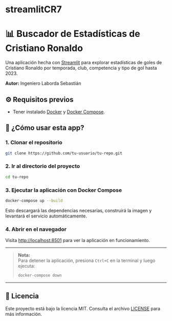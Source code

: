 # streamlitCR7
# 📊 Buscador de Estadísticas de Cristiano Ronaldo

Una aplicación hecha con [Streamlit](https://streamlit.io) para explorar estadísticas de goles de Cristiano Ronaldo por temporada, club, competencia y tipo de gol hasta 2023.

**Autor:** Ingeniero Laborda Sebastián 

## ⚙️ Requisitos previos

- Tener instalado [Docker](https://docs.docker.com/get-docker/) y [Docker Compose](https://docs.docker.com/compose/).

## 🚀 ¿Cómo usar esta app?

### 1. Clonar el repositorio
```bash
git clone https://github.com/tu-usuario/tu-repo.git
```

### 2. Ir al directorio del proyecto
```bash
cd tu-repo
```

### 3. Ejecutar la aplicación con Docker Compose
```bash
docker-compose up --build
```

Esto descargará las dependencias necesarias, construirá la imagen y levantará el servicio automáticamente.

### 4. Abrir en el navegador

Visita [http://localhost:8501](http://localhost:8501) para ver la aplicación en funcionamiento.

---

> **Nota:**  
> Para detener la aplicación, presiona `Ctrl+C` en la terminal y luego ejecuta:
> ```bash
> docker-compose down
> ```

---

## 📄 Licencia

Este proyecto está bajo la licencia MIT. Consulta el archivo [LICENSE](LICENSE) para más información.

